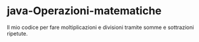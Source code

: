 # java-Operazioni-matematiche

Il mio codice per fare moltiplicazioni e divisioni tramite somme e sottrazioni ripetute.
